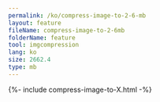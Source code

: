 ```yaml
---
permalink: /ko/compress-image-to-2-6-mb
layout: feature
fileName: compress-image-to-2-6mb
folderName: feature
tool: imgcompression
lang: ko
size: 2662.4
type: mb
---
```


{%- include compress-image-to-X.html -%}
